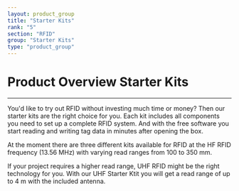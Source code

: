 ```yaml
---
layout: product_group
title: "Starter Kits"
rank: "5"
section: "RFID"
group: "Starter Kits"
type: "product_group"
---
```

# Product Overview Starter Kits
***

You'd like to try out RFID without investing much time or money? Then our starter kits are the right choice for you. Each kit includes all components you need to set up a complete RFID system. And with the free software you start reading and writing tag data in minutes after opening the box.

At the moment there are three different kits available for RFID at the HF RFID frequency (13.56 MHz) with varying read ranges from 100 to 350 mm.

If your project requires a higher read range, UHF RFID might be the right technology for you. With our UHF Starter Ktit you will get a read range of up to 4 m with the included antenna.
